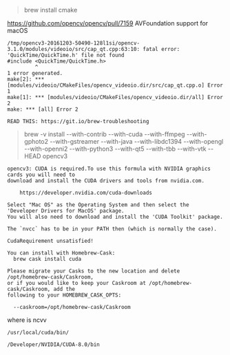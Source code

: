 >brew install cmake

https://github.com/opencv/opencv/pull/7159 AVFoundation support for macOS


```
/tmp/opencv3-20161203-50490-128l1si/opencv-3.1.0/modules/videoio/src/cap_qt.cpp:63:10: fatal error: 'QuickTime/QuickTime.h' file not found
#include <QuickTime/QuickTime.h>
         ^
1 error generated.
make[2]: *** [modules/videoio/CMakeFiles/opencv_videoio.dir/src/cap_qt.cpp.o] Error 1
make[1]: *** [modules/videoio/CMakeFiles/opencv_videoio.dir/all] Error 2
make: *** [all] Error 2

READ THIS: https://git.io/brew-troubleshooting

```


>brew -v install --with-contrib --with-cuda --with-ffmpeg --with-gphoto2 --with-gstreamer --with-java --with-libdc1394 --with-opengl --with-openni2 --with-python3 --with-qt5 --with-tbb --with-vtk --HEAD opencv3


```
opencv3: CUDA is required.To use this formula with NVIDIA graphics cards you will need to
download and install the CUDA drivers and tools from nvidia.com.

    https://developer.nvidia.com/cuda-downloads

Select "Mac OS" as the Operating System and then select the
'Developer Drivers for MacOS' package.
You will also need to download and install the 'CUDA Toolkit' package.

The `nvcc` has to be in your PATH then (which is normally the case).

CudaRequirement unsatisfied!

You can install with Homebrew-Cask:
  brew cask install cuda
```

```
Please migrate your Casks to the new location and delete /opt/homebrew-cask/Caskroom,
or if you would like to keep your Caskroom at /opt/homebrew-cask/Caskroom, add the
following to your HOMEBREW_CASK_OPTS:

  --caskroom=/opt/homebrew-cask/Caskroom
```

where is ncvv 
```
/usr/local/cuda/bin/
```
```
/Developer/NVIDIA/CUDA-8.0/bin
```


